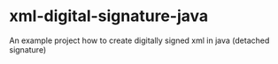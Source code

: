# xml-digital-signature-java
An example project how to create digitally signed xml in java (detached signature)
